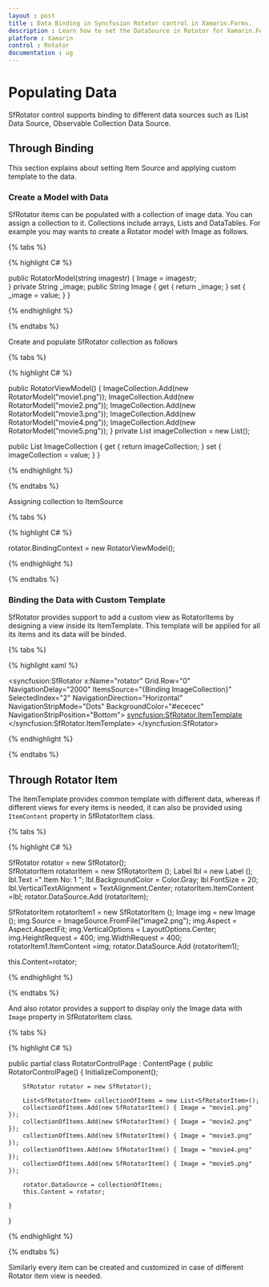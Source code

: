 ```yaml
---
layout : post
title : Data Binding in Syncfusion Rotator control in Xamarin.Forms.
description : Learn how to set the DataSource in Rotator for Xamarin.Forms.
platform : Xamarin
control : Rotator 
documentation : ug
---
```


# Populating Data

SfRotator control supports binding to different data sources such as IList Data Source, Observable Collection Data Source.

## Through Binding

This section explains about setting Item Source and applying custom template to the data.

### Create a Model with Data

SfRotator items can be populated with a collection of image data. You can assign a collection to it. Collections include arrays, Lists and DataTables. For example you may wants to create a Rotator model with Image as follows.

{% tabs %}

{% highlight C# %}
	
public RotatorModel(string imagestr)
{
    Image = imagestr;       
}
private String _image;
public String Image
{
    get { return _image; }
    set { _image = value; }
}       

{% endhighlight %}

{% endtabs %}

Create and populate SfRotator collection as follows

{% tabs %}

{% highlight C# %}

public RotatorViewModel()
{
    ImageCollection.Add(new RotatorModel("movie1.png"));
    ImageCollection.Add(new RotatorModel("movie2.png"));
    ImageCollection.Add(new RotatorModel("movie3.png"));
    ImageCollection.Add(new RotatorModel("movie4.png"));
    ImageCollection.Add(new RotatorModel("movie5.png"));
}
private List<RotatorModel> imageCollection = new List<RotatorModel>();

public List<RotatorModel> ImageCollection
{
    get { return imageCollection; }
    set { imageCollection = value; }
}

{% endhighlight %}

{% endtabs %}

Assigning collection to ItemSource

{% tabs %}

{% highlight C# %}

 rotator.BindingContext = new RotatorViewModel();

{% endhighlight %}

{% endtabs %}

### Binding the Data with Custom Template

SfRotator provides support to add a custom view as RotatorItems by designing a view inside its ItemTemplate. This template will be applied for all its items and its data will be binded.

{% tabs %}

{% highlight xaml %}

<syncfusion:SfRotator x:Name="rotator"  Grid.Row="0" NavigationDelay="2000" ItemsSource="{Binding ImageCollection}" SelectedIndex="2" NavigationDirection="Horizontal" NavigationStripMode="Dots" BackgroundColor="#ececec" NavigationStripPosition="Bottom">
  <syncfusion:SfRotator.ItemTemplate>
    <DataTemplate>
      <Image  Source="{Binding Image}"/>
    </DataTemplate>
  </syncfusion:SfRotator.ItemTemplate>
</syncfusion:SfRotator>
	  
{% endhighlight %}

{% endtabs %}

## Through Rotator Item

The ItemTemplate provides common template with different data, whereas if different views for every items is needed, it can also be provided using `ItemContent` property  in SfRotatorItem class.

{% tabs %}

{% highlight C# %}

SfRotator rotator = new SfRotator();	
SfRotatorItem rotatorItem = new SfRotatorItem ();
Label lbl = new Label ();
lbl.Text ="  Item No: 1 ";
lbl.BackgroundColor = Color.Gray;
lbl.FontSize = 20;
lbl.VerticalTextAlignment = TextAlignment.Center;
rotatorItem.ItemContent =lbl;
rotator.DataSource.Add (rotatorItem);	

SfRotatorItem rotatorItem1 = new SfRotatorItem ();
Image img = new Image ();
img.Source = ImageSource.FromFile("image2.png");
img.Aspect = Aspect.AspectFit;
img.VerticalOptions = LayoutOptions.Center;
img.HeightRequest = 400;
img.WidthRequest = 400;
rotatorItem1.ItemContent =img;
rotator.DataSource.Add (rotatorItem1);

this.Content=rotator;		
	  
{% endhighlight %}

{% endtabs %}

And also rotator provides a support to display only the Image data with `Image` property in SfRotatorItem class.

{% tabs %}

{% highlight C# %}

public partial class RotatorControlPage : ContentPage
{
	public RotatorControlPage()
	{
		InitializeComponent();

		SfRotator rotator = new SfRotator();

		List<SfRotatorItem> collectionOfItems = new List<SfRotatorItem>();
		collectionOfItems.Add(new SfRotatorItem() { Image = "movie1.png" });
		collectionOfItems.Add(new SfRotatorItem() { Image = "movie2.png" });
		collectionOfItems.Add(new SfRotatorItem() { Image = "movie3.png" });
		collectionOfItems.Add(new SfRotatorItem() { Image = "movie4.png" });
		collectionOfItems.Add(new SfRotatorItem() { Image = "movie5.png" });

		rotator.DataSource = collectionOfItems;
		this.Content = rotator;

	}
}


{% endhighlight %}

{% endtabs %}

Similarly every item can be created and customized in case of different Rotator item view is needed.
